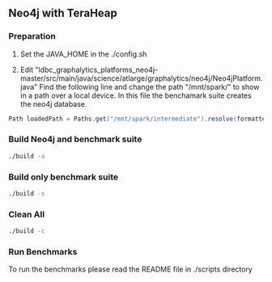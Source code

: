 ## Neo4j with TeraHeap

### Preparation

1. Set the JAVA_HOME in the ./config.sh 

2. Edit "ldbc_graphalytics_platforms_neo4j-master/src/main/java/science/atlarge/graphalytics/neo4j/Neo4jPlatform.java"
Find the following line and change the path "/mnt/spark/" to show in a
path over a local device. In this file the benchamark suite creates
the neo4j database.

```java
Path loadedPath = Paths.get("/mnt/spark/intermediate").resolve(formattedGraph.getName());
```

### Build Neo4j and benchmark suite
```sh
./build -a
```
### Build only benchmark suite
```sh
./build -s
```
### Clean All
```sh
./build -c
```

### Run Benchmarks
To run the benchmarks please read the README file in ./scripts
directory

